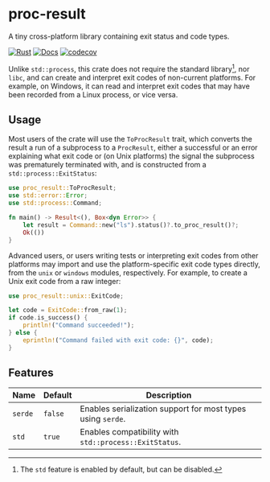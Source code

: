 # proc-result

A tiny cross-platform library containing exit status and code types.

[![Rust](https://github.com/crates-lurey-io/proc-result/actions/workflows/rust.yml/badge.svg)](https://github.com/crates-lurey-io/proc-result/actions/workflows/rust.yml)
[![Docs](https://github.com/crates-lurey-io/proc-result/actions/workflows/docs.yml/badge.svg)](https://github.com/crates-lurey-io/proc-result/actions/workflows/docs.yml)
[![codecov](https://codecov.io/gh/crates-lurey-io/proc-result/graph/badge.svg?token=Z3VUWA3WYY)](https://codecov.io/gh/crates-lurey-io/proc-result)

Unlike `std::process`, this crate does not require the standard library[^1], nor
`libc`, and can create and interpret exit codes of non-current platforms. For
example, on Windows, it can read and interpret exit codes that may have been
recorded from a Linux process, or vice versa.

[^1]: The `std` feature is enabled by default, but can be disabled.

## Usage

Most users of the crate will use the `ToProcResult` trait, which converts the
result a run of a subprocess to a `ProcResult`, either a successful or an error
explaining what exit code or (on Unix platforms) the signal the subprocess was
prematurely terminated with, and is constructed from a
`std::process::ExitStatus`:

```rust
use proc_result::ToProcResult;
use std::error::Error;
use std::process::Command;

fn main() -> Result<(), Box<dyn Error>> {
    let result = Command::new("ls").status()?.to_proc_result()?;
    Ok(())
}
```

Advanced users, or users writing tests or interpreting exit codes from other
platforms may import and use the platform-specific exit code types directly,
from the `unix` or `windows` modules, respectively. For example, to create a
Unix exit code from a raw integer:

```rust
use proc_result::unix::ExitCode;

let code = ExitCode::from_raw(1);
if code.is_success() {
    println!("Command succeeded!");
} else {
    eprintln!("Command failed with exit code: {}", code);
}
```

## Features

Name    | Default | Description
------- | ------- | -----------
`serde` | `false` | Enables serialization support for most types using `serde`.
`std`   | `true`  | Enables compatibility with `std::process::ExitStatus`.
